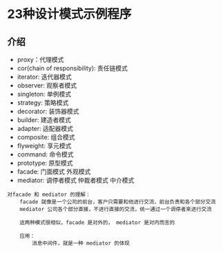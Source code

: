 # 23种设计模式示例程序

## 介绍
- proxy：代理模式
- cor(chain of responsibility): 责任链模式
- iterator: 迭代器模式
- observer: 观察者模式
- singleton: 单例模式
- strategy: 策略模式
- decorator: 装饰器模式
- builder: 建造者模式
- adapter: 适配器模式
- composite: 组合模式
- flyweight: 享元模式
- command: 命令模式
- prototype: 原型模式
- facade: 门面模式 外观模式
- mediator: 调停者模式 仲裁者模式 中介模式
```
对facade 和 mediator 的理解：
    facade 就像是一个公司的前台，客户只需要和他进行交流，前台负责和各个部分交流
    mediator 公司各个部分直接，不进行直接的交流，统一通过一个调停者来进行交流

    这两种模式很相似，facade 是对外的， mediator 是对内而言的

    应用：
        消息中间件，就是一种 mediator 的体现
```